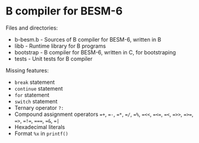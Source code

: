# B compiler for BESM-6

Files and directories:
 * b-besm.b - Sources of B compiler for BESM-6, written in B
 * libb - Runtime library for B programs
 * bootstrap - B compiler for BESM-6, written in C, for bootstraping
 * tests - Unit tests for B compiler

Missing features:
 * `break` statement
 * `continue` statement
 * `for` statement
 * `switch` statement
 * Ternary operator `?:`
 * Compound assignment operators `=+`, `=-`, `=*`, `=/`, `=%`, `=<<`, `=<=`, `=<`, `=>>`, `=>=`, `=>`, `=!=`, `===`, `=&`, `=|`
 * Hexadecimal literals
 * Format `%x` in `printf()`
